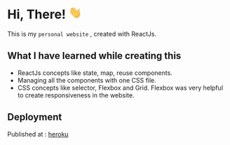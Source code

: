 # Hi, There! <img src="https://raw.githubusercontent.com/sagarchoudhary96/sagarchoudhary96/main/icons/wave.gif" width="30px">
This is my `personal website` , created with ReactJs.

## What I have learned while creating this
- ReactJs concepts like state, map, reuse components.
- Managing all the components with one CSS file.
- CSS concepts like selector, Flexbox and Grid. Flexbox was very helpful to create responsiveness in the website.

## Deployment
Published at : [heroku](https://afrozquraishi.herokuapp.com/)


